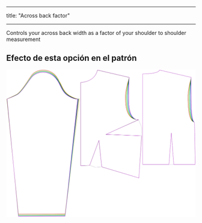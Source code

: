 - - -
title: "Across back factor"
- - -

Controls your across back width as a factor of your shoulder to shoulder measurement

## Efecto de esta opción en el patrón

![This image shows the effect of this option by superimposing several variants that have a different value for this option](breanna_acrossbackfactor_sample.svg "Effect of this option on the pattern")
